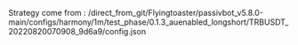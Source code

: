 Strategy come from : /direct_from_git/Flyingtoaster/passivbot_v5.8.0-main/configs/harmony/1m/test_phase/0.1.3_auenabled_longshort/TRBUSDT_20220820070908_9d6a9/config.json